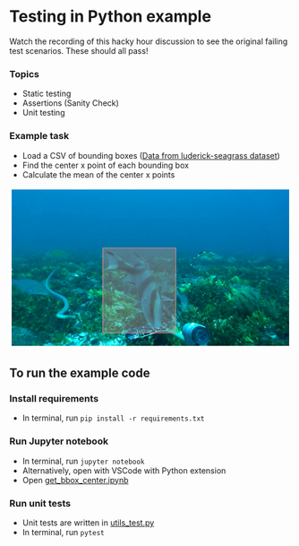 # Testing in Python example

Watch the recording of this hacky hour discussion to see the original failing test scenarios. These should all pass!

### Topics

- Static testing
- Assertions (Sanity Check)
- Unit testing

### Example task

- Load a CSV of bounding boxes ([Data from luderick-seagrass dataset](https://github.com/globalwetlands/luderick-seagrass))
- Find the center x point of each bounding box
- Calculate the mean of the center x points

![example bbox](example_bbox.png)

## To run the example code

### Install requirements

- In terminal, run `pip install -r requirements.txt`

### Run Jupyter notebook

- In terminal, run `jupyter notebook`
- Alternatively, open with VSCode with Python extension
- Open [get_bbox_center.ipynb](get_bbox_center.ipynb)

### Run unit tests

- Unit tests are written in [utils_test.py](utils_test.py)
- In terminal, run `pytest`
